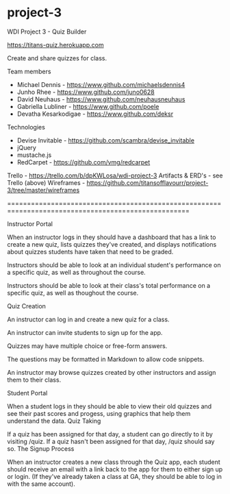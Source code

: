 # project-3
WDI Project 3 - Quiz Builder

https://titans-quiz.herokuapp.com

Create and share quizzes for class.

Team members
  - Michael Dennis - https://www.github.com/michaelsdennis4
  - Junho Rhee - https://www.github.com/juno0628
  - David Neuhaus - https://www.github.com/neuhausneuhaus
  - Gabriella Lubliner - https://www.github.com/poele
  - Devatha Kesarkodigae - https://www.github.com/deksr
  
Technologies
  - Devise Invitable - https://github.com/scambra/devise_invitable
  - jQuery
  - mustache.js
  - RedCarpet - https://github.com/vmg/redcarpet
  
Trello - https://trello.com/b/dpKWLosa/wdi-project-3
Artifacts & ERD's - see Trello (above)
Wireframes - https://github.com/titansofflavourr/project-3/tree/master/wireframes

====================================================================================================

Instructor Portal

When an instructor logs in they should have a dashboard that has a link to create a new quiz, lists quizzes they've created, and displays notifications about quizzes students have taken that need to be graded.

Instructors should be able to look at an individual student's performance on a specific quiz, as well as throughout the course.

Instructors should be able to look at their class's total performance on a specific quiz, as well as thoughout the course.

Quiz Creation

An instructor can log in and create a new quiz for a class.

An instructor can invite students to sign up for the app.

Quizzes may have multiple choice or free-form answers.

The questions may be formatted in Markdown to allow code snippets.

An instructor may browse quizzes created by other instructors and assign them to their class.

Student Portal

When a student logs in they should be able to view their old quizzes and see their past scores and progess, using graphics that help them understand the data.
Quiz Taking

If a quiz has been assigned for that day, a student can go directly to it by visiting /quiz. If a quiz hasn't been assigned for that day, /quiz should say so.
The Signup Process

When an instructor creates a new class through the Quiz app, each student should receive an email with a link back to the app for them to either sign up or login. (If they've already taken a class at GA, they should be able to log in with the same account).
